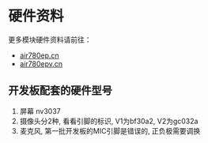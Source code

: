 # 硬件资料

更多模块硬件资料请前往：

* [air780ep.cn](https://air780e.cn)
* [air780epv.cn](https://air780ev.cn)

## 开发板配套的硬件型号

1. 屏幕 nv3037
2. 摄像头分2种, 看看引脚的标识, V1为bf30a2, V2为gc032a
3. 麦克风, 第一批开发板的MIC引脚是错误的, 正负极需要调换
